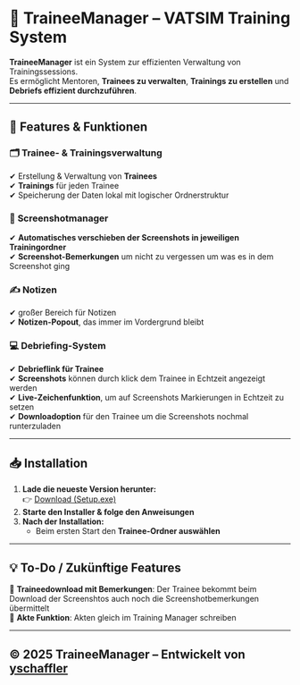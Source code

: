 # 🛫 TraineeManager – VATSIM Training System

**TraineeManager** ist ein System zur effizienten Verwaltung von Trainingssessions.  
Es ermöglicht Mentoren, **Trainees zu verwalten**, **Trainings zu erstellen** und **Debriefs effizient durchzuführen**.

---

## 🚀 **Features & Funktionen**  

### 🗂 **Trainee- & Trainingsverwaltung**  
✔ Erstellung & Verwaltung von **Trainees**  <br>
✔ **Trainings** für jeden Trainee  <br>
✔ Speicherung der Daten lokal mit logischer Ordnerstruktur 

### 📸 **Screenshotmanager**  
✔ **Automatisches verschieben der Screenshots in jeweiligen Trainingordner**  <br>
✔ **Screenshot-Bemerkungen** um nicht zu vergessen um was es in dem Screenshot ging 

### ✍ **Notizen**  
✔ großer Bereich für Notizen <br>
✔ **Notizen-Popout**, das immer im Vordergrund bleibt 

### 💻 **Debriefing-System**  
✔ **Debrieflink für Trainee**  <br>
✔ **Screenshots** können durch klick dem Trainee in Echtzeit angezeigt werden <br>
✔ **Live-Zeichenfunktion**, um auf Screenshots Markierungen in Echtzeit zu setzen  <br>
✔ **Downloadoption** für den Trainee um die Screenshots nochmal runterzuladen  

---

## 📥 **Installation**  

1. **Lade die neueste Version herunter:**  
   👉 [Download (Setup.exe)](https://github.com/yschaffler/TraineeManagerV2/releases)  
2. **Starte den Installer & folge den Anweisungen**  
3. **Nach der Installation:**  
   - Beim ersten Start den **Trainee-Ordner auswählen**  
   
---

## 💡 **To-Do / Zukünftige Features**  
🔲 **Traineedownload mit Bemerkungen**: Der Trainee bekommt beim Download der Screenshtos auch noch die Screenshotbemerkungen übermittelt  
🔲 **Akte Funktion**: Akten gleich im Training Manager schreiben 

---

## © 2025 **TraineeManager** – Entwickelt von [yschaffler](https://github.com/yschaffler)  
